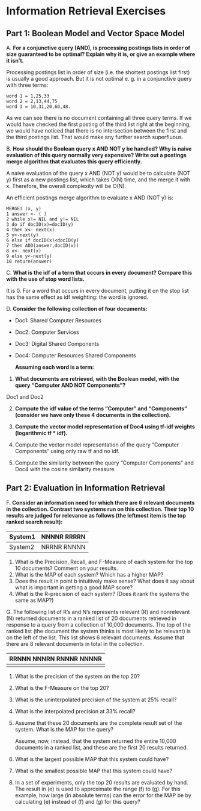 # Information Retrieval Exercises

## Part 1: Boolean Model and Vector Space Model



A. **For a conjunctive query (AND), is processing postings lists in order of size guaranteed to be optimal? Explain why it is, or give an example where it isn’t.**

Processing postings list in order of size (i.e. the shortest postings list first) is usually a good approach.
But it is not optimal e. g. in a conjunctive query with three terms:

```
word 1 = 1,25,33
word 2 = 2,13,44,75
word 3 = 10,31,20,60,48.
```

As we can see there is no document containing all three query terms. If we would have checked the
first posting of the third list right at the beginning, we would have noticed that there is no intersection
between the first and the third postings list. That would make any further search superfluous.

B. **How should the Boolean query x AND NOT y be handled? Why is naive evaluation of this query normally very expensive? Write out a postings merge algorithm that evaluates this query efficiently.**

A naive evaluation of the query x AND (NOT y) would be to calculate (NOT y) first as a new postings list, which takes O(N) time, and the merge it with x. Therefore, the overall complexity will be O(N).

An efficient postings merge algorithm to evaluate x AND (NOT y) is:

```
MERGE1 (x, y)
1 answer <- ( )
2 while x!= NIL and y!= NIL
3 do if docID(x)=docID(y)
4 then x<- next(x)
5 y<-next(y)
6 else if docID(x)<docID(y)
7 then ADD(answer,docID(x))
8 x<- next(x)
9 else y<-next(y)
10 return(answer)
```

C. **What is the idf of a term that occurs in every document? Compare this with the use of stop word lists.**

It is 0. For a word that occurs in every document, putting it on the stop list has the same effect as idf weighting: the word is ignored.

D. **Consider the following collection of four documents:**

- Doc1: Shared Computer Resources

- Doc2: Computer Services

- Doc3: Digital Shared Components

- Doc4: Computer Resources Shared Components



  **Assuming each word is a term:**

1. **What documents are retrieved, with the Boolean model, with the query “Computer AND NOT Components”?**

  Doc1 and Doc2

2. **Compute the idf value of the terms “Computer” and “Components” (consider we have only these 4 documents in the collection).**

3. **Compute the vector model representation of Doc4 using tf-idf weights (logarithmic tf * idf).**

4. Compute the vector model representation of the query “Computer Components” using only raw tf and no idf.

5. Compute the similarity between the query “Computer Components” and Doc4 with the cosine similarity measure.

## Part 2: Evaluation in Information Retrieval

F. **Consider an information need for which there are 6 relevant documents in the collection. Contrast two systems run on this collection. Their top 10 results are judged for relevance as follows (the leftmost item is the top ranked search result):**

| System1 | NNNNR RRRRN |
| ------- | ----------- |
| System2 | NRRNR RNNNN |

1. What is the Precision, Recall, and F-Measure of each system for the top 10 documents? Comment on your results.
2. What is the MAP of each system? Which has a higher MAP?
3. Does the result in point b intuitively make sense? What does it say about what is important in getting a good MAP score?
4. What is the R-precision of each system? (Does it rank the systems the
   same as MAP?)



G. The following list of R’s and N’s represents relevant (R) and nonrelevant (N) returned documents in a ranked list of 20 documents retrieved in response to a query from a collection of 10,000 documents. The top of the ranked list (the document the system thinks is most likely to be relevant) is on the left of the list. This list shows 6 relevant documents. Assume that there are 8 relevant documents in total in the collection.

| RRNNN NNNRN RNNNR NNNNR |
| :---------------------: |
|                         |

1. What is the precision of the system on the top 20?

2. What is the F-Measure on the top 20?

3. What is the uninterpolated precision of the system at 25% recall?

4. What is the interpolated precision at 33% recall?

5. Assume that these 20 documents are the complete result set of the system. What is the MAP for the query?

   Assume, now, instead, that the system returned the entire 10,000 documents
   in a ranked list, and these are the first 20 results returned.

6. What is the largest possible MAP that this system could have?

7. What is the smallest possible MAP that this system could have?

8. In a set of experiments, only the top 20 results are evaluated by hand. The result in (e) is used to approximate the range (f) to (g). For this example, how large (in absolute terms) can the error for the MAP be by calculating (e) instead of (f) and (g) for this query?